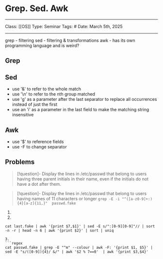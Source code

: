 # Grep. Sed. Awk
___
Class: [[OS]]
Type: Seminar
Tags: # 
Date: March 5th, 2025
___

grep - filtering 
sed - filtering & transformations 
awk - has its own programming language and is weird?

## Grep

## Sed 
- use '&' to refer to the whole match
- use '\\n' to refer to the nth group matched
- use 'g' as a parameter after the last separator to replace all occurrences instead of just the first
- use an 'i' as a parameter in the last field to make the matching string insensitive

## Awk
-  use '$' to reference fields
- use -F to change separator

## Problems 
>[!question]- Display the lines in /etc/passwd that belong to users having three parent initials in their name, even if the initials do not have a dot after them.

>[!question]- Display the lines in /etc/passwd that belong to users having names of 11 characters or longer
>`grep -E -i "^([a-z0-9]+:){4}[a-z]{11,}"  passwd.fake`


1.
2.
```regex
cat last.fake | awk '{print $7,$1}' | sed -E s/":[0-9][0-9]"// | sort -n -r | head -n 6 | awk '{print $2}' | sort | uniq
```

```
3.
```regex
cat passwd.fake | grep -E "^m" --colour | awk -F: '{print $1, $5}' | sed -E "s/([0-9]){4}/ &/" | awk '$2 % 7==0'  | awk '{print $3,$4}'
```
